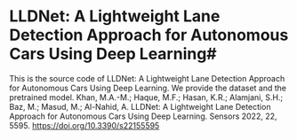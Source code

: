 # LLDNet: A Lightweight Lane Detection Approach for Autonomous Cars Using Deep Learning#

This is the source code of LLDNet: A Lightweight Lane Detection Approach for Autonomous Cars Using Deep Learning. We provide the dataset and the pretrained model.
Khan, M.A.-M.; Haque, M.F.; Hasan, K.R.; Alamjani, S.H.; Baz, M.; Masud, M.; Al-Nahid, A. LLDNet: A Lightweight Lane Detection Approach for Autonomous Cars Using Deep Learning. Sensors 2022, 22, 5595. https://doi.org/10.3390/s22155595

